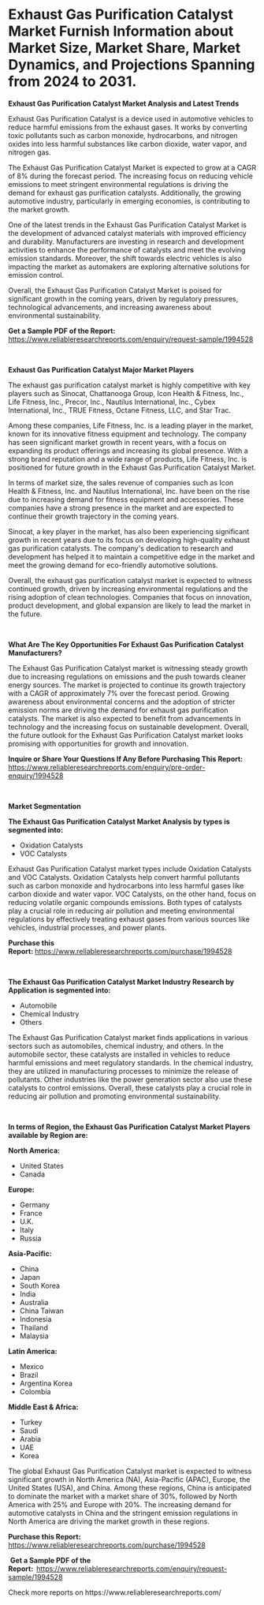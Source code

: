<p><h1>Exhaust Gas Purification Catalyst Market Furnish Information about Market Size, Market Share, Market Dynamics, and Projections Spanning from 2024 to 2031.</h1></p><p><strong>Exhaust Gas Purification Catalyst Market Analysis and Latest Trends</strong></p>
<p><p>Exhaust Gas Purification Catalyst is a device used in automotive vehicles to reduce harmful emissions from the exhaust gases. It works by converting toxic pollutants such as carbon monoxide, hydrocarbons, and nitrogen oxides into less harmful substances like carbon dioxide, water vapor, and nitrogen gas.</p><p>The Exhaust Gas Purification Catalyst Market is expected to grow at a CAGR of 8% during the forecast period. The increasing focus on reducing vehicle emissions to meet stringent environmental regulations is driving the demand for exhaust gas purification catalysts. Additionally, the growing automotive industry, particularly in emerging economies, is contributing to the market growth.</p><p>One of the latest trends in the Exhaust Gas Purification Catalyst Market is the development of advanced catalyst materials with improved efficiency and durability. Manufacturers are investing in research and development activities to enhance the performance of catalysts and meet the evolving emission standards. Moreover, the shift towards electric vehicles is also impacting the market as automakers are exploring alternative solutions for emission control.</p><p>Overall, the Exhaust Gas Purification Catalyst Market is poised for significant growth in the coming years, driven by regulatory pressures, technological advancements, and increasing awareness about environmental sustainability.</p></p>
<p><strong>Get a Sample PDF of the Report:&nbsp;</strong> <a href="https://www.reliableresearchreports.com/enquiry/request-sample/1994528">https://www.reliableresearchreports.com/enquiry/request-sample/1994528</a></p>
<p>&nbsp;</p>
<p><strong>Exhaust Gas Purification Catalyst Major Market Players</strong></p>
<p><p>The exhaust gas purification catalyst market is highly competitive with key players such as Sinocat, Chattanooga Group, Icon Health & Fitness, Inc., Life Fitness, Inc., Precor, Inc., Nautilus International, Inc., Cybex International, Inc., TRUE Fitness, Octane Fitness, LLC, and Star Trac. </p><p>Among these companies, Life Fitness, Inc. is a leading player in the market, known for its innovative fitness equipment and technology. The company has seen significant market growth in recent years, with a focus on expanding its product offerings and increasing its global presence. With a strong brand reputation and a wide range of products, Life Fitness, Inc. is positioned for future growth in the Exhaust Gas Purification Catalyst Market.</p><p>In terms of market size, the sales revenue of companies such as Icon Health & Fitness, Inc. and Nautilus International, Inc. have been on the rise due to increasing demand for fitness equipment and accessories. These companies have a strong presence in the market and are expected to continue their growth trajectory in the coming years.</p><p>Sinocat, a key player in the market, has also been experiencing significant growth in recent years due to its focus on developing high-quality exhaust gas purification catalysts. The company's dedication to research and development has helped it to maintain a competitive edge in the market and meet the growing demand for eco-friendly automotive solutions.</p><p>Overall, the exhaust gas purification catalyst market is expected to witness continued growth, driven by increasing environmental regulations and the rising adoption of clean technologies. Companies that focus on innovation, product development, and global expansion are likely to lead the market in the future.</p></p>
<p>&nbsp;</p>
<p><strong>What Are The Key Opportunities For Exhaust Gas Purification Catalyst Manufacturers?</strong></p>
<p><p>The Exhaust Gas Purification Catalyst market is witnessing steady growth due to increasing regulations on emissions and the push towards cleaner energy sources. The market is projected to continue its growth trajectory with a CAGR of approximately 7% over the forecast period. Growing awareness about environmental concerns and the adoption of stricter emission norms are driving the demand for exhaust gas purification catalysts. The market is also expected to benefit from advancements in technology and the increasing focus on sustainable development. Overall, the future outlook for the Exhaust Gas Purification Catalyst market looks promising with opportunities for growth and innovation.</p></p>
<p><strong>Inquire or Share Your Questions If Any Before Purchasing This Report:</strong> <a href="https://www.reliableresearchreports.com/enquiry/pre-order-enquiry/1994528">https://www.reliableresearchreports.com/enquiry/pre-order-enquiry/1994528</a></p>
<p>&nbsp;</p>
<p><strong>Market Segmentation</strong></p>
<p><strong>The Exhaust Gas Purification Catalyst Market Analysis by types is segmented into:</strong></p>
<p><ul><li>Oxidation Catalysts</li><li>VOC Catalysts</li></ul></p>
<p><p>Exhaust Gas Purification Catalyst market types include Oxidation Catalysts and VOC Catalysts. Oxidation Catalysts help convert harmful pollutants such as carbon monoxide and hydrocarbons into less harmful gases like carbon dioxide and water vapor. VOC Catalysts, on the other hand, focus on reducing volatile organic compounds emissions. Both types of catalysts play a crucial role in reducing air pollution and meeting environmental regulations by effectively treating exhaust gases from various sources like vehicles, industrial processes, and power plants.</p></p>
<p><strong>Purchase this Report:&nbsp;</strong><a href="https://www.reliableresearchreports.com/purchase/1994528">https://www.reliableresearchreports.com/purchase/1994528</a></p>
<p>&nbsp;</p>
<p><strong>The Exhaust Gas Purification Catalyst Market Industry Research by Application is segmented into:</strong></p>
<p><ul><li>Automobile</li><li>Chemical Industry</li><li>Others</li></ul></p>
<p><p>The Exhaust Gas Purification Catalyst market finds applications in various sectors such as automobiles, chemical industry, and others. In the automobile sector, these catalysts are installed in vehicles to reduce harmful emissions and meet regulatory standards. In the chemical industry, they are utilized in manufacturing processes to minimize the release of pollutants. Other industries like the power generation sector also use these catalysts to control emissions. Overall, these catalysts play a crucial role in reducing air pollution and promoting environmental sustainability.</p></p>
<p>&nbsp;</p>
<p><strong>In terms of Region, the Exhaust Gas Purification Catalyst Market Players available by Region are:</strong></p>
<p>
    <p> <strong> North America: </strong>
        <ul>
            <li>United States</li>
            <li>Canada</li>
        </ul>
        </p> 
    <p> <strong> Europe: </strong>
        <ul>
            <li>Germany</li>
            <li>France</li>
            <li>U.K.</li>
            <li>Italy</li>
            <li>Russia</li>
        </ul>
        </p> 
    <p> <strong> Asia-Pacific: </strong>
        <ul>
            <li>China</li>
            <li>Japan</li>
            <li>South Korea</li>
            <li>India</li>
            <li>Australia</li>
            <li>China Taiwan</li>
            <li>Indonesia</li>
            <li>Thailand</li>
            <li>Malaysia</li>
        </ul>
        </p> 
    <p> <strong> Latin America: </strong>
        <ul>
            <li>Mexico</li>
            <li>Brazil</li>
            <li>Argentina Korea</li>
            <li>Colombia</li>
        </ul>
        </p> 
    <p> <strong> Middle East & Africa: </strong>
        <ul>
            <li>Turkey</li>
            <li>Saudi</li>
            <li>Arabia</li>
            <li>UAE</li>
            <li>Korea</li>
        </ul>
    </p>
    </p>
<p><p>The global Exhaust Gas Purification Catalyst market is expected to witness significant growth in North America (NA), Asia-Pacific (APAC), Europe, the United States (USA), and China. Among these regions, China is anticipated to dominate the market with a market share of 30%, followed by North America with 25% and Europe with 20%. The increasing demand for automotive catalysts in China and the stringent emission regulations in North America are driving the market growth in these regions.</p></p>
<p><strong>Purchase this Report: </strong><a href="https://www.reliableresearchreports.com/purchase/1994528">https://www.reliableresearchreports.com/purchase/1994528</a></p>
<p>&nbsp;<strong>Get a Sample PDF of the Report:&nbsp;&nbsp;</strong><a href="https://www.reliableresearchreports.com/enquiry/request-sample/1994528">https://www.reliableresearchreports.com/enquiry/request-sample/1994528</a></p>
<p><strong></strong></p>
<p>Check more reports on https://www.reliableresearchreports.com/</p>